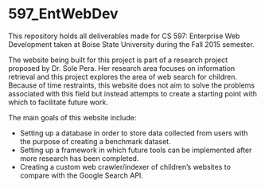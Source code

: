 # 597_EntWebDev

This repository holds all deliverables made for CS 597: Enterprise Web Development taken at Boise State University during the Fall 2015 semester.

The website being built for this project is part of a research project proposed by Dr. Sole Pera. Her research area focuses on information retrieval and this project explores the area of web search for children. Because of time restraints, this website does not aim to solve the problems associated with this field but instead attempts to create a starting point with which to facilitate future work.

The main goals of this website include:
 - Setting up a database in order to store data collected from users with the purpose of creating a benchmark dataset.
 - Setting up a framework in which future tools can be implemented after more research has been completed.
 - Creating a custom web crawler/indexer of children’s websites to compare with the Google Search API.

